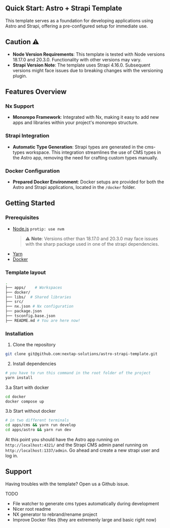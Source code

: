 ## Quick Start: Astro + Strapi Template

This template serves as a foundation for developing applications using Astro and Strapi, offering a pre-configured setup for immediate use.

## Caution ⚠️
- **Node Version Requirements**: This template is tested with Node versions 18.17.0 and 20.3.0. Functionality with other versions may vary.
- **Strapi Version Note**: The template uses Strapi 4.16.0. Subsequent versions might face issues due to breaking changes with the versioning plugin.

## Features Overview

### Nx Support
- **Monorepo Framework**: Integrated with Nx, making it easy to add new apps and libraries within your project's monorepo structure.

### Strapi Integration
- **Automatic Type Generation**: Strapi types are generated in the cms-types workspace. This integration streamlines the use of CMS types in the Astro app, removing the need for crafting custom types manually.

### Docker Configuration
- **Prepared Docker Environment**: Docker setups are provided for both the Astro and Strapi applications, located in the `/docker` folder.

## Getting Started

### Prerequisites

- [Node.js](https://nodejs.org/en/) `protip: use nvm`
  > ⚠️ **Note**: Versions other than 18.17.0 and 20.3.0 may face issues with the sharp package used in one of the strapi dependencies.
- [Yarn](https://yarnpkg.com/) 
- [Docker](https://www.docker.com/) 

### Template layout

```bash
.
├── apps/    # Workspaces
├── docker/     
├── libs/  # Shared libraries 
├── src/  
├── nx.json # Nx configuration
├── package.json 
├── tsconfig.base.json 
├── README.md # You are here now! 
```

### Installation

1. Clone the repository

```bash
git clone git@github.com:nextap-solutions/astro-strapi-template.git
```

2. Install dependencies

```bash
# you have to run this command in the root folder of the project
yarn install
```

3.a Start with docker

```bash
cd docker
docker compose up
```

3.b Start without docker

```bash
# in two different terminals
cd apps/cms && yarn run develop 
cd apps/astro && yarn run dev
```

At this point you should have the Astro app running on ` http://localhost:4321/` and the Strapi CMS admin panel running on `http://localhost:1337/admin`. Go ahead and create a new strapi user and log in.

## Support 

Having troubles with the template? Open us a Github issue.

TODO

- File watcher to generate cms types automatically during development
- Nicer root readme
- NX generator to rebrand/rename project
- Improve Docker files (they are extremenly large and basic right now)
